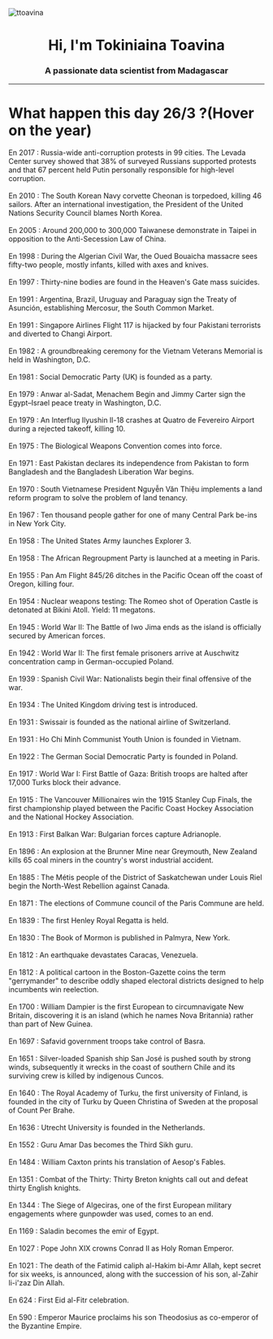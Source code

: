 
<p align="left"> <img src="https://komarev.com/ghpvc/?username=ttoavina&label=Profile%20views&color=0e75b6&style=flat" alt="ttoavina" /> </p>
<h1 align="center">Hi, I'm Tokiniaina Toavina</h1>
<h3 align="center">A passionate data scientist from Madagascar</h3>
    
<hr/>
<h1> What happen this day 26/3 ?(Hover on the year)</h1>

En 2017 : Russia-wide anti-corruption protests in 99 cities. The Levada Center survey showed that 38% of surveyed Russians supported protests and that 67 percent held Putin personally responsible for high-level corruption.
<br/><br/>
En 2010 : The South Korean Navy corvette Cheonan is torpedoed, killing 46 sailors. After an international investigation, the President of the United Nations Security Council blames North Korea.
<br/><br/>
En 2005 : Around 200,000 to 300,000 Taiwanese demonstrate in Taipei in opposition to the Anti-Secession Law of  China.
<br/><br/>
En 1998 : During the Algerian Civil War, the Oued Bouaicha massacre sees fifty-two people, mostly infants, killed with axes and knives.
<br/><br/>
En 1997 : Thirty-nine bodies are found in the Heaven's Gate mass suicides.
<br/><br/>
En 1991 : Argentina, Brazil, Uruguay and Paraguay sign the Treaty of Asunción, establishing Mercosur, the South Common Market.
<br/><br/>
En 1991 : Singapore Airlines Flight 117 is hijacked by four Pakistani terrorists and diverted to Changi Airport.
<br/><br/>
En 1982 : A groundbreaking ceremony for the Vietnam Veterans Memorial is held in Washington, D.C.
<br/><br/>
En 1981 : Social Democratic Party (UK) is founded as a party.
<br/><br/>
En 1979 : Anwar al-Sadat, Menachem Begin and Jimmy Carter sign the Egypt–Israel peace treaty in Washington, D.C.
<br/><br/>
En 1979 : An Interflug Ilyushin Il-18 crashes at Quatro de Fevereiro Airport during a rejected takeoff, killing 10.
<br/><br/>
En 1975 : The Biological Weapons Convention comes into force.
<br/><br/>
En 1971 : East Pakistan declares its independence from Pakistan to form Bangladesh and the Bangladesh Liberation War begins.
<br/><br/>
En 1970 : South Vietnamese President Nguyễn Văn Thiệu implements a land reform program to solve the problem of land tenancy.
<br/><br/>
En 1967 : Ten thousand people gather for one of many Central Park be-ins in New York City.
<br/><br/>
En 1958 : The United States Army launches Explorer 3.
<br/><br/>
En 1958 : The African Regroupment Party is launched at a meeting in Paris.
<br/><br/>
En 1955 : Pan Am Flight 845/26 ditches in the Pacific Ocean off the coast of Oregon, killing four.
<br/><br/>
En 1954 : Nuclear weapons testing: The Romeo shot of Operation Castle is detonated at Bikini Atoll. Yield: 11 megatons.
<br/><br/>
En 1945 : World War II: The Battle of Iwo Jima ends as the island is officially secured by American forces.
<br/><br/>
En 1942 : World War II: The first female prisoners arrive at Auschwitz concentration camp in German-occupied Poland.
<br/><br/>
En 1939 : Spanish Civil War: Nationalists begin their final offensive of the war.
<br/><br/>
En 1934 : The United Kingdom driving test is introduced.
<br/><br/>
En 1931 : Swissair is founded as the national airline of Switzerland.
<br/><br/>
En 1931 : Ho Chi Minh Communist Youth Union is founded in Vietnam.
<br/><br/>
En 1922 : The German Social Democratic Party is founded in Poland.
<br/><br/>
En 1917 : World War I: First Battle of Gaza: British troops are halted after 17,000 Turks block their advance.
<br/><br/>
En 1915 : The Vancouver Millionaires win the 1915 Stanley Cup Finals, the first championship played between the Pacific Coast Hockey Association and the National Hockey Association.
<br/><br/>
En 1913 : First Balkan War: Bulgarian forces capture Adrianople.
<br/><br/>
En 1896 : An explosion at the Brunner Mine near Greymouth, New Zealand kills 65 coal miners in the country's worst industrial accident.
<br/><br/>
En 1885 : The Métis people of the District of Saskatchewan under Louis Riel begin the North-West Rebellion against Canada.
<br/><br/>
En 1871 : The elections of Commune council of the Paris Commune are held.
<br/><br/>
En 1839 : The first Henley Royal Regatta is held.
<br/><br/>
En 1830 : The Book of Mormon is published in Palmyra, New York.
<br/><br/>
En 1812 : An earthquake devastates Caracas, Venezuela.
<br/><br/>
En 1812 : A political cartoon in the Boston-Gazette coins the term "gerrymander" to describe oddly shaped electoral districts designed to help incumbents win reelection.
<br/><br/>
En 1700 : William Dampier is the first European to circumnavigate New Britain, discovering it is an island (which he names Nova Britannia) rather than part of New Guinea.
<br/><br/>
En 1697 : Safavid government troops take control of Basra.
<br/><br/>
En 1651 : Silver-loaded Spanish ship San José is pushed south by strong winds, subsequently it wrecks in the coast of southern Chile and its surviving crew is killed by indigenous Cuncos.
<br/><br/>
En 1640 : The Royal Academy of Turku, the first university of Finland, is founded in the city of Turku by Queen Christina of Sweden at the proposal of Count Per Brahe.
<br/><br/>
En 1636 : Utrecht University is founded in the Netherlands.
<br/><br/>
En 1552 : Guru Amar Das becomes the Third Sikh guru.
<br/><br/>
En 1484 : William Caxton prints his translation of Aesop's Fables.
<br/><br/>
En 1351 : Combat of the Thirty: Thirty Breton knights call out and defeat thirty English knights.
<br/><br/>
En 1344 : The Siege of Algeciras, one of the first European military engagements where gunpowder was used, comes to an end.
<br/><br/>
En 1169 : Saladin becomes the emir of Egypt.
<br/><br/>
En 1027 : Pope John XIX crowns Conrad II as Holy Roman Emperor.
<br/><br/>
En 1021 : The death of the Fatimid caliph al-Hakim bi-Amr Allah, kept secret for six weeks, is announced, along with the succession of his son, al-Zahir li-i'zaz Din Allah.
<br/><br/>
En 624 : First Eid al-Fitr celebration.
<br/><br/>
En 590 : Emperor Maurice proclaims his son Theodosius as co-emperor of the Byzantine Empire.
<br/><br/>
